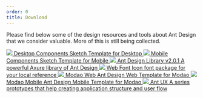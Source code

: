 ```yaml
---
order: 0
title: Download
---
```


Please find below some of the design resources and tools about Ant Design that we consider valuable. More of this is still being collected.

<div class="resource-cards">
<a target="_blank" href="https://github.com/ant-design/ant-design/releases/download/resource/Ant.Design.Template.sketch" class="resource-card">
  <img src="https://zos.alipayobjects.com/rmsportal/vfxJzCLqZxehgquvQNqX.png">
  <span class="resource-card-content">
    <span class="resource-card-title">Desktop Components</span>
    <span class="resource-card-description">Sketch Template for Desktop</span>
  </span>
</a>
<a target="_blank" href="https://github.com/ant-design/ant-design/releases/download/resource/Ant.Design.Mobile.Template.sketch" class="resource-card">
  <img src="https://zos.alipayobjects.com/rmsportal/vfxJzCLqZxehgquvQNqX.png">
  <span class="resource-card-content">
    <span class="resource-card-title">Mobile Components</span>
    <span class="resource-card-description">Sketch Template for Mobile</span>
  </span>
</a>
<a target="_blank" href="http://library.ant.design" class="resource-card">
  <img src="https://zos.alipayobjects.com/rmsportal/qXrCHrsuyrINSeerFOerLcTTFZiEzHAJ.png">
  <span class="resource-card-content">
    <span class="resource-card-title">Ant Design Library v2.0.1</span>
    <span class="resource-card-description">A powerful Axure library of Ant Design</span>
  </span>
</a>
<a target="_blank" href="https://github.com/ant-design/ant-design/releases/download/resource/iconfont-3.x.zip" class="resource-card">
  <img src="https://os.alipayobjects.com/rmsportal/UEpOFKUQTZaUfnW.png">
  <span class="resource-card-content">
    <span class="resource-card-title">Web Font</span>
    <span class="resource-card-description">Icon font package for your local reference</span>
  </span>
</a>
<a target="_blank" href="https://pro.modao.cc/app/ae93e47ae377cd00389d742727361cbd001556ac" class="resource-card">
  <img src="https://modao.cc/images/landing/sketch/logo.png">
  <span class="resource-card-content">
    <span class="resource-card-title">Modao Web</span>
    <span class="resource-card-description">Ant Design Web Template for Modao</span>
  </span>
</a>
<a target="_blank" href="https://pro.modao.cc/app/b912a5b6b919a9381db3ac0ee38046d8a2ce4308" class="resource-card">
  <img src="https://modao.cc/images/landing/sketch/logo.png">
  <span class="resource-card-content">
    <span class="resource-card-title">Modao Mobile</span>
    <span class="resource-card-description">Ant Design Mobile Template for Modao</span>
  </span>
</a>
<a target="_blank" href="http://ux.ant.design" class="resource-card">
  <img src="https://os.alipayobjects.com/rmsportal/yfTqrQuSKcqBDLY.png">
  <span class="resource-card-content">
    <span class="resource-card-title">Ant UX</span>
    <span class="resource-card-description">A series prototypes that help creating application structure and user flow</span>
  </span>
</a>
</div>

